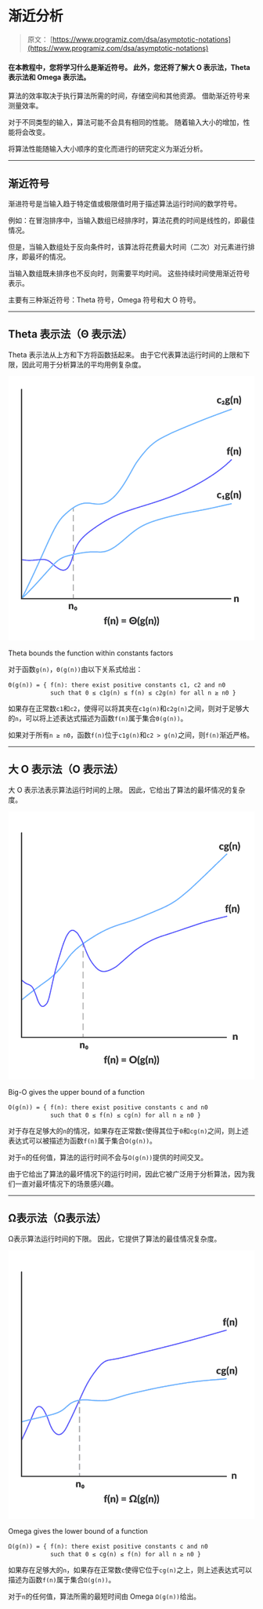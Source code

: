 # 渐近分析

> 原文： [https://www.programiz.com/dsa/asymptotic-notations](https://www.programiz.com/dsa/asymptotic-notations)

#### 在本教程中，您将学习什么是渐近符号。 此外，您还将了解大 O 表示法，Theta 表示法和 Omega 表示法。

算法的效率取决于执行算法所需的时间，存储空间和其他资源。 借助渐近符号来测量效率。

对于不同类型的输入，算法可能不会具有相同的性能。 随着输入大小的增加，性能将会改变。

将算法性能随输入大小顺序的变化而进行的研究定义为渐近分析。

* * *

## 渐近符号

渐进符号是当输入趋于特定值或极限值时用于描述算法运行时间的数学符号。

例如：在冒泡排序中，当输入数组已经排序时，算法花费的时间是线性的，即最佳情况。

但是，当输入数组处于反向条件时，该算法将花费最大时间（二次）对元素进行排序，即最坏的情况。

当输入数组既未排序也不反向时，则需要平均时间。 这些持续时间使用渐近符号表示。

主要有三种渐近符号：Theta 符号，Omega 符号和大 O 符号。

* * *

## Theta 表示法（Θ 表示法）

Theta 表示法从上方和下方将函数括起来。 由于它代表算法运行时间的上限和下限，因此可用于分析算法的平均用例复杂度。

![Theta notation](img/d7ce1c75451007212bf7cc46e5e4a6a0.png "Theta notation")

Theta bounds the function within constants factors



对于函数`g(n)`，`Θ(g(n))`由以下关系式给出：

```
Θ(g(n)) = { f(n): there exist positive constants c1, c2 and n0
            such that 0 ≤ c1g(n) ≤ f(n) ≤ c2g(n) for all n ≥ n0 }
```

如果存在正常数`c1`和`c2`，使得可以将其夹在`c1g(n)`和`c2g(n)`之间，则对于足够大的`n`，可以将上述表达式描述为函数`f(n)`属于集合`Θ(g(n))`。

如果对于所有`n ≥ n0`，函数`f(n)`位于`c1g(n)`和`c2 > g(n)`之间，则`f(n)`渐近严格。

* * *

## 大 O 表示法（O 表示法）

大 O 表示法表示算法运行时间的上限。 因此，它给出了算法的最坏情况的复杂度。

![Big-O notation](img/effc73cfa83d102b047aae80fdab01eb.png "Big-O")

Big-O gives the upper bound of a function



```
O(g(n)) = { f(n): there exist positive constants c and n0
            such that 0 ≤ f(n) ≤ cg(n) for all n ≥ n0 }
```

对于存在足够大的`n`的情况，如果存在正常数`c`使得其位于`0`和`cg(n)`之间，则上述表达式可以被描述为函数`f(n)`属于集合`O(g(n))`。

对于`n`的任何值，算法的运行时间不会与`O(g(n))`提供的时间交叉。

由于它给出了算法的最坏情况下的运行时间，因此它被广泛用于分析算法，因为我们一直对最坏情况下的场景感兴趣。

* * *

## Ω表示法（Ω表示法）

Ω表示算法运行时间的下限。 因此，它提供了算法的最佳情况复杂度。

![Omega Notation](img/571c8e733045af0977623af6271d187a.png "Omega")

Omega gives the lower bound of a function



```
Ω(g(n)) = { f(n): there exist positive constants c and n0 
            such that 0 ≤ cg(n) ≤ f(n) for all n ≥ n0 }
```

如果存在足够大的`n`，如果存在正常数`c`使得它位于`cg(n)`之上，则上述表达式可以描述为函数`f(n)`属于集合`Ω(g(n))`。

对于`n`的任何值，算法所需的最短时间由 Omega `Ω(g(n))`给出。